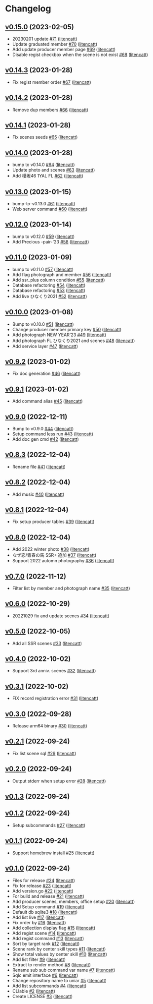 # Changelog

## [v0.15.0](https://github.com/litencatt/uniar/compare/v0.14.3...v0.15.0) (2023-02-05)

* 20230201 update [#71](https://github.com/litencatt/uniar/pull/71) ([litencatt](https://github.com/litencatt))
* Update graduated member [#70](https://github.com/litencatt/uniar/pull/70) ([litencatt](https://github.com/litencatt))
* Add update producer member page [#69](https://github.com/litencatt/uniar/pull/69) ([litencatt](https://github.com/litencatt))
* Disable regist checkbox when the scene is not exist [#68](https://github.com/litencatt/uniar/pull/68) ([litencatt](https://github.com/litencatt))

## [v0.14.3](https://github.com/litencatt/uniar/compare/v0.14.2...v0.14.3) (2023-01-28)

* Fix regist member order [#67](https://github.com/litencatt/uniar/pull/67) ([litencatt](https://github.com/litencatt))

## [v0.14.2](https://github.com/litencatt/uniar/compare/v0.14.1...v0.14.2) (2023-01-28)

* Remove dup members [#66](https://github.com/litencatt/uniar/pull/66) ([litencatt](https://github.com/litencatt))

## [v0.14.1](https://github.com/litencatt/uniar/compare/v0.14.0...v0.14.1) (2023-01-28)

* Fix scenes seeds [#65](https://github.com/litencatt/uniar/pull/65) ([litencatt](https://github.com/litencatt))

## [v0.14.0](https://github.com/litencatt/uniar/compare/v0.13.0...v0.14.0) (2023-01-28)

* bump to v0.14.0 [#64](https://github.com/litencatt/uniar/pull/64) ([litencatt](https://github.com/litencatt))
* Update photo and scenes [#63](https://github.com/litencatt/uniar/pull/63) ([litencatt](https://github.com/litencatt))
* Add 櫻坂46 1YAL FL [#62](https://github.com/litencatt/uniar/pull/62) ([litencatt](https://github.com/litencatt))

## [v0.13.0](https://github.com/litencatt/uniar/compare/v0.12.0...v0.13.0) (2023-01-15)

* bump-to-v0.13.0 [#61](https://github.com/litencatt/uniar/pull/61) ([litencatt](https://github.com/litencatt))
* Web server command [#60](https://github.com/litencatt/uniar/pull/60) ([litencatt](https://github.com/litencatt))

## [v0.12.0](https://github.com/litencatt/uniar/compare/v0.11.0...v0.12.0) (2023-01-14)

* bump to v0.12.0 [#59](https://github.com/litencatt/uniar/pull/59) ([litencatt](https://github.com/litencatt))
* Add Precious -pair-'23 [#58](https://github.com/litencatt/uniar/pull/58) ([litencatt](https://github.com/litencatt))

## [v0.11.0](https://github.com/litencatt/uniar/compare/v0.10.0...v0.11.0) (2023-01-09)

* bump to v0.11.0 [#57](https://github.com/litencatt/uniar/pull/57) ([litencatt](https://github.com/litencatt))
* Add flag photograph and member [#56](https://github.com/litencatt/uniar/pull/56) ([litencatt](https://github.com/litencatt))
* Add ssr_plus column condition [#55](https://github.com/litencatt/uniar/pull/55) ([litencatt](https://github.com/litencatt))
* Database refactoring [#54](https://github.com/litencatt/uniar/pull/54) ([litencatt](https://github.com/litencatt))
* Database refactoring [#53](https://github.com/litencatt/uniar/pull/53) ([litencatt](https://github.com/litencatt))
* Add live ひなくり2021 [#52](https://github.com/litencatt/uniar/pull/52) ([litencatt](https://github.com/litencatt))

## [v0.10.0](https://github.com/litencatt/uniar/compare/v0.9.2...v0.10.0) (2023-01-08)

* Bump to v0.10.0 [#51](https://github.com/litencatt/uniar/pull/51) ([litencatt](https://github.com/litencatt))
* Change producer member primary key [#50](https://github.com/litencatt/uniar/pull/50) ([litencatt](https://github.com/litencatt))
* Add photograph NEW YEAR'23 [#49](https://github.com/litencatt/uniar/pull/49) ([litencatt](https://github.com/litencatt))
* Add photograph FL ひなくり2021 and scenes [#48](https://github.com/litencatt/uniar/pull/48) ([litencatt](https://github.com/litencatt))
* Add service layer [#47](https://github.com/litencatt/uniar/pull/47) ([litencatt](https://github.com/litencatt))

## [v0.9.2](https://github.com/litencatt/uniar/compare/v0.9.1...v0.9.2) (2023-01-02)

* Fix doc generation [#46](https://github.com/litencatt/uniar/pull/46) ([litencatt](https://github.com/litencatt))

## [v0.9.1](https://github.com/litencatt/uniar/compare/v0.9.0...v0.9.1) (2023-01-02)

* Add command alias [#45](https://github.com/litencatt/uniar/pull/45) ([litencatt](https://github.com/litencatt))

## [v0.9.0](https://github.com/litencatt/uniar/compare/v0.8.3...v0.9.0) (2022-12-11)

* Bump to v0.9.0 [#44](https://github.com/litencatt/uniar/pull/44) ([litencatt](https://github.com/litencatt))
* Setup command less run [#43](https://github.com/litencatt/uniar/pull/43) ([litencatt](https://github.com/litencatt))
* Add doc gen cmd [#42](https://github.com/litencatt/uniar/pull/42) ([litencatt](https://github.com/litencatt))

## [v0.8.3](https://github.com/litencatt/uniar/compare/v0.8.2...v0.8.3) (2022-12-04)

* Rename file [#41](https://github.com/litencatt/uniar/pull/41) ([litencatt](https://github.com/litencatt))

## [v0.8.2](https://github.com/litencatt/uniar/compare/v0.8.1...v0.8.2) (2022-12-04)

* Add music [#40](https://github.com/litencatt/uniar/pull/40) ([litencatt](https://github.com/litencatt))

## [v0.8.1](https://github.com/litencatt/uniar/compare/v0.8.0...v0.8.1) (2022-12-04)

* Fix setup producer tables [#39](https://github.com/litencatt/uniar/pull/39) ([litencatt](https://github.com/litencatt))

## [v0.8.0](https://github.com/litencatt/uniar/compare/v0.7.0...v0.8.0) (2022-12-04)

* Add 2022 winter photo [#38](https://github.com/litencatt/uniar/pull/38) ([litencatt](https://github.com/litencatt))
* なぜ恋/青春の馬 SSR+ 追加 [#37](https://github.com/litencatt/uniar/pull/37) ([litencatt](https://github.com/litencatt))
* Support 2022 automn photography [#36](https://github.com/litencatt/uniar/pull/36) ([litencatt](https://github.com/litencatt))

## [v0.7.0](https://github.com/litencatt/uniar/compare/v0.6.0...v0.7.0) (2022-11-12)

* Filter list by member and photograph name [#35](https://github.com/litencatt/uniar/pull/35) ([litencatt](https://github.com/litencatt))

## [v0.6.0](https://github.com/litencatt/uniar/compare/v0.5.0...v0.6.0) (2022-10-29)

* 20221029 fix and update scenes [#34](https://github.com/litencatt/uniar/pull/34) ([litencatt](https://github.com/litencatt))

## [v0.5.0](https://github.com/litencatt/uniar/compare/v0.4.0...v0.5.0) (2022-10-05)

* Add all SSR scenes [#33](https://github.com/litencatt/uniar/pull/33) ([litencatt](https://github.com/litencatt))

## [v0.4.0](https://github.com/litencatt/uniar/compare/v0.3.1...v0.4.0) (2022-10-02)

* Support 3rd anniv. scenes [#32](https://github.com/litencatt/uniar/pull/32) ([litencatt](https://github.com/litencatt))

## [v0.3.1](https://github.com/litencatt/uniar/compare/v0.3.0...v0.3.1) (2022-10-02)

*  FIX record registration error [#31](https://github.com/litencatt/uniar/pull/31) ([litencatt](https://github.com/litencatt))

## [v0.3.0](https://github.com/litencatt/uniar/compare/v0.2.1...v0.3.0) (2022-09-28)

* Release arm64 binary [#30](https://github.com/litencatt/uniar/pull/30) ([litencatt](https://github.com/litencatt))

## [v0.2.1](https://github.com/litencatt/uniar/compare/v0.2.0...v0.2.1) (2022-09-24)

* Fix list scene sql [#29](https://github.com/litencatt/uniar/pull/29) ([litencatt](https://github.com/litencatt))

## [v0.2.0](https://github.com/litencatt/uniar/compare/v0.1.3...v0.2.0) (2022-09-24)

* Output stderr when setup error [#28](https://github.com/litencatt/uniar/pull/28) ([litencatt](https://github.com/litencatt))

## [v0.1.3](https://github.com/litencatt/uniar/compare/v0.1.2...v0.1.3) (2022-09-24)


## [v0.1.2](https://github.com/litencatt/uniar/compare/v0.1.1...v0.1.2) (2022-09-24)

* Setup subcommands [#27](https://github.com/litencatt/uniar/pull/27) ([litencatt](https://github.com/litencatt))

## [v0.1.1](https://github.com/litencatt/uniar/compare/v0.1.0...v0.1.1) (2022-09-24)

* Support homebrew install [#25](https://github.com/litencatt/uniar/pull/25) ([litencatt](https://github.com/litencatt))

## [v0.1.0](https://github.com/litencatt/uniar/compare/da705dab4c56...v0.1.0) (2022-09-24)

* Files for release [#24](https://github.com/litencatt/uniar/pull/24) ([litencatt](https://github.com/litencatt))
* Fix for release [#23](https://github.com/litencatt/uniar/pull/23) ([litencatt](https://github.com/litencatt))
* Add version.go [#22](https://github.com/litencatt/uniar/pull/22) ([litencatt](https://github.com/litencatt))
* For build and release [#21](https://github.com/litencatt/uniar/pull/21) ([litencatt](https://github.com/litencatt))
* Add producer scenes, members, office setup [#20](https://github.com/litencatt/uniar/pull/20) ([litencatt](https://github.com/litencatt))
* Add Setup command [#19](https://github.com/litencatt/uniar/pull/19) ([litencatt](https://github.com/litencatt))
* Default db sqlite3 [#18](https://github.com/litencatt/uniar/pull/18) ([litencatt](https://github.com/litencatt))
* Add list live [#17](https://github.com/litencatt/uniar/pull/17) ([litencatt](https://github.com/litencatt))
* Fix order by [#16](https://github.com/litencatt/uniar/pull/16) ([litencatt](https://github.com/litencatt))
* Add collection display flag [#15](https://github.com/litencatt/uniar/pull/15) ([litencatt](https://github.com/litencatt))
* Add regist scene [#14](https://github.com/litencatt/uniar/pull/14) ([litencatt](https://github.com/litencatt))
* Add regist command [#13](https://github.com/litencatt/uniar/pull/13) ([litencatt](https://github.com/litencatt))
* Sort by target rank [#12](https://github.com/litencatt/uniar/pull/12) ([litencatt](https://github.com/litencatt))
* Scene rank by center skill types [#11](https://github.com/litencatt/uniar/pull/11) ([litencatt](https://github.com/litencatt))
* Show total values by center skill [#10](https://github.com/litencatt/uniar/pull/10) ([litencatt](https://github.com/litencatt))
* Add list filter [#9](https://github.com/litencatt/uniar/pull/9) ([litencatt](https://github.com/litencatt))
* Extract to render method [#8](https://github.com/litencatt/uniar/pull/8) ([litencatt](https://github.com/litencatt))
* Rename sub sub command var name [#7](https://github.com/litencatt/uniar/pull/7) ([litencatt](https://github.com/litencatt))
* Sqlc emit interface [#6](https://github.com/litencatt/uniar/pull/6) ([litencatt](https://github.com/litencatt))
* Change repository name to uniar [#5](https://github.com/litencatt/uniar/pull/5) ([litencatt](https://github.com/litencatt))
* Add list subcommands [#4](https://github.com/litencatt/uniar/pull/4) ([litencatt](https://github.com/litencatt))
* CLIable [#2](https://github.com/litencatt/uniar/pull/2) ([litencatt](https://github.com/litencatt))
* Create LICENSE [#3](https://github.com/litencatt/uniar/pull/3) ([litencatt](https://github.com/litencatt))